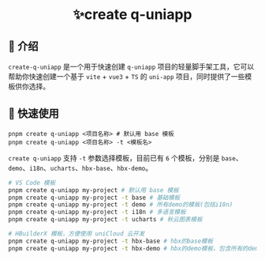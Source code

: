 
<h1 align="center">✨create q-uniapp</h1>

## 📖 介绍

`create-q-uniapp` 是一个用于快速创建 `q-uniapp` 项目的轻量脚手架工具，它可以帮助你快速创建一个基于 `vite` + `vue3` + `TS` 的 `uni-app` 项目，同时提供了一些模板供你选择。

## 🚤 快速使用

```shell
pnpm create q-uniapp <项目名称> # 默认用 base 模板
pnpm create q-uniapp <项目名称> -t <模板名>
```

`create q-uniapp` 支持 `-t` 参数选择模板，目前已有 `6` 个模板，分别是 `base`、`demo`、`i18n`、`ucharts`、`hbx-base`、`hbx-demo`。

```sh
# VS Code 模板
pnpm create q-uniapp my-project # 默认用 base 模板
pnpm create q-uniapp my-project -t base # 基础模板
pnpm create q-uniapp my-project -t demo # 所有demo的模板(包括i18n)
pnpm create q-uniapp my-project -t i18n # 多语言模板
pnpm create q-uniapp my-project -t ucharts # 秋云图表模板

# HBuilderX 模板，方便使用 uniCloud 云开发
pnpm create q-uniapp my-project -t hbx-base # hbx的base模板
pnpm create q-uniapp my-project -t hbx-demo # hbx的demo模板，包含所有的demo
```
